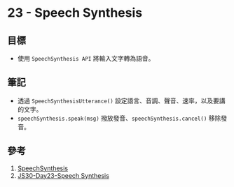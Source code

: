 # 23 - Speech Synthesis

## 目標

- 使用 `SpeechSynthesis API` 將輸入文字轉為語音。

## 筆記

- 透過 `SpeechSynthesisUtterance()` 設定語言、音調、聲音、速率，以及要講的文字。
- `speechSynthesis.speak(msg)` 撥放發音、`speechSynthesis.cancel()` 移除發音。

## 參考

1. [SpeechSynthesis](https://developer.mozilla.org/zh-CN/docs/Web/API/SpeechSynthesis)
2. [JS30-Day23-Speech Synthesis](https://ithelp.ithome.com.tw/articles/10196799)
